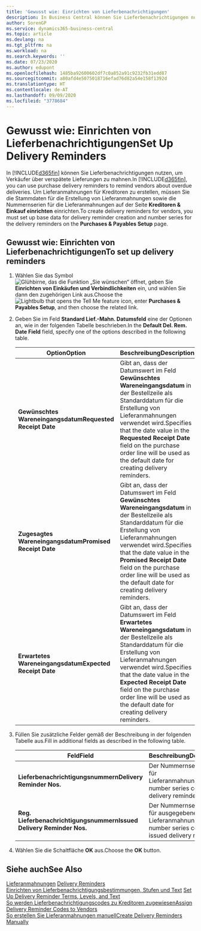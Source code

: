 ```yaml
---
title: 'Gewusst wie: Einrichten von Lieferbenachrichtigungen'
description: In Business Central können Sie Lieferbenachrichtigungen nutzen, um Verkäufer über verspätete Lieferungen zu mahnen.
author: SorenGP
ms.service: dynamics365-business-central
ms.topic: article
ms.devlang: na
ms.tgt_pltfrm: na
ms.workload: na
ms.search.keywords: ''
ms.date: 07/23/2020
ms.author: edupont
ms.openlocfilehash: 1485ba92600602df7c0a852a91c9232fb31edd87
ms.sourcegitcommit: a80afd4e5075018716efad76d82a54e158f1392d
ms.translationtype: HT
ms.contentlocale: de-AT
ms.lasthandoff: 09/09/2020
ms.locfileid: "3778684"
---
```

# <a name="set-up-delivery-reminders"></a><span data-ttu-id="25732-103">Gewusst wie: Einrichten von Lieferbenachrichtigungen</span><span class="sxs-lookup"><span data-stu-id="25732-103">Set Up Delivery Reminders</span></span>

<span data-ttu-id="25732-104">In [!INCLUDE[d365fin](../../includes/d365fin_md.md)] können Sie Lieferbenachrichtigungen nutzen, um Verkäufer über verspätete Lieferungen zu mahnen.</span><span class="sxs-lookup"><span data-stu-id="25732-104">In [!INCLUDE[d365fin](../../includes/d365fin_md.md)], you can use purchase delivery reminders to remind vendors about overdue deliveries.</span></span> <span data-ttu-id="25732-105">Um Lieferanmahnungen für Kreditoren zu erstellen, müssen Sie die Stammdaten für die Erstellung von Lieferanmahnungen sowie die Nummernserien für die Lieferanmahnungen auf der Seite **Kreditoren & Einkauf einrichten** einrichten.</span><span class="sxs-lookup"><span data-stu-id="25732-105">To create delivery reminders for vendors, you must set up base data for delivery reminder creation and number series for the delivery reminders on the **Purchases & Payables Setup** page.</span></span>  

## <a name="to-set-up-delivery-reminders"></a><span data-ttu-id="25732-106">Gewusst wie: Einrichten von Lieferbenachrichtigungen</span><span class="sxs-lookup"><span data-stu-id="25732-106">To set up delivery reminders</span></span>  

1. <span data-ttu-id="25732-107">Wählen Sie das Symbol ![Glühbirne, das die Funktion „Sie wünschen“ öffnet](../../media/ui-search/search_small.png "Tell me-Funktion"), geben Sie **Einrichten von Einkäufen und Verbindlichkeiten** ein, und wählen Sie dann den zugehörigen Link aus.</span><span class="sxs-lookup"><span data-stu-id="25732-107">Choose the ![Lightbulb that opens the Tell Me feature](../../media/ui-search/search_small.png "Tell me what you want to do") icon, enter **Purchases & Payables Setup**, and then choose the related link.</span></span>  
2. <span data-ttu-id="25732-108">Geben Sie im Feld **Standard Lief.-Mahn. Datumsfeld** eine der Optionen an, wie in der folgenden Tabelle beschrieben.</span><span class="sxs-lookup"><span data-stu-id="25732-108">In the **Default Del. Rem. Date Field** field, specify one of the options described in the following table.</span></span>  

    |<span data-ttu-id="25732-109">Option</span><span class="sxs-lookup"><span data-stu-id="25732-109">Option</span></span>|<span data-ttu-id="25732-110">Beschreibung</span><span class="sxs-lookup"><span data-stu-id="25732-110">Description</span></span>|  
    |----------------------------------|---------------------------------------|  
    |<span data-ttu-id="25732-111">**Gewünschtes Wareneingangsdatum**</span><span class="sxs-lookup"><span data-stu-id="25732-111">**Requested Receipt Date**</span></span>|<span data-ttu-id="25732-112">Gibt an, dass der Datumswert im Feld **Gewünschtes Wareneingangsdatum** in der Bestellzeile als Standarddatum für die Erstellung von Lieferanmahnungen verwendet wird.</span><span class="sxs-lookup"><span data-stu-id="25732-112">Specifies that the date value in the **Requested Receipt Date** field on the purchase order line will be used as the default date for creating delivery reminders.</span></span>|  
    |<span data-ttu-id="25732-113">**Zugesagtes Wareneingangsdatum**</span><span class="sxs-lookup"><span data-stu-id="25732-113">**Promised Receipt Date**</span></span>|<span data-ttu-id="25732-114">Gibt an, dass der Datumswert im Feld **Gewünschtes Wareneingangsdatum** in der Bestellzeile als Standarddatum für die Erstellung von Lieferanmahnungen verwendet wird.</span><span class="sxs-lookup"><span data-stu-id="25732-114">Specifies that the date value in the **Promised Receipt Date** field on the purchase order line will be used as the default date for creating delivery reminders.</span></span>|  
    |<span data-ttu-id="25732-115">**Erwartetes Wareneingangsdatum**</span><span class="sxs-lookup"><span data-stu-id="25732-115">**Expected Receipt Date**</span></span>|<span data-ttu-id="25732-116">Gibt an, dass der Datumswert im Feld **Erwartetes Wareneingangsdatum** in der Bestellzeile als Standarddatum für die Erstellung von Lieferanmahnungen verwendet wird.</span><span class="sxs-lookup"><span data-stu-id="25732-116">Specifies that the date value in the **Expected Receipt Date** field on the purchase order line will be used as the default date for creating delivery reminders.</span></span>|  

3. <span data-ttu-id="25732-117">Füllen Sie zusätzliche Felder gemäß der Beschreibung in der folgenden Tabelle aus.</span><span class="sxs-lookup"><span data-stu-id="25732-117">Fill in additional fields as described in the following table.</span></span>  

    |<span data-ttu-id="25732-118">Feld</span><span class="sxs-lookup"><span data-stu-id="25732-118">Field</span></span>|<span data-ttu-id="25732-119">Beschreibung</span><span class="sxs-lookup"><span data-stu-id="25732-119">Description</span></span>|  
    |---------------------------------|---------------------------------------|  
    |<span data-ttu-id="25732-120">**Lieferbenachrichtigungsnummern**</span><span class="sxs-lookup"><span data-stu-id="25732-120">**Delivery Reminder Nos.**</span></span>|<span data-ttu-id="25732-121">Der Nummernseriencode für Lieferanmahnungen.</span><span class="sxs-lookup"><span data-stu-id="25732-121">The number series code for delivery reminders.</span></span>|  
    |<span data-ttu-id="25732-122">**Reg. Lieferbenachrichtigungsnummern**</span><span class="sxs-lookup"><span data-stu-id="25732-122">**Issued Delivery Reminder Nos.**</span></span>|<span data-ttu-id="25732-123">Der Nummernseriencode für ausgegebene Lieferanmahnungen.</span><span class="sxs-lookup"><span data-stu-id="25732-123">The number series code for issued delivery reminders.</span></span>|  

4. <span data-ttu-id="25732-124">Wählen Sie die Schaltfläche **OK** aus.</span><span class="sxs-lookup"><span data-stu-id="25732-124">Choose the **OK** button.</span></span>  

## <a name="see-also"></a><span data-ttu-id="25732-125">Siehe auch</span><span class="sxs-lookup"><span data-stu-id="25732-125">See Also</span></span>

 <span data-ttu-id="25732-126">[Lieferanmahnungen](delivery-reminders.md) </span><span class="sxs-lookup"><span data-stu-id="25732-126">[Delivery Reminders](delivery-reminders.md) </span></span>  
 <span data-ttu-id="25732-127">[Einrichten von Lieferbenachrichtigungsbestimmungen, Stufen und Text](how-to-set-up-delivery-reminder-terms-levels-and-text.md) </span><span class="sxs-lookup"><span data-stu-id="25732-127">[Set Up Delivery Reminder Terms, Levels, and Text](how-to-set-up-delivery-reminder-terms-levels-and-text.md) </span></span>  
 [<span data-ttu-id="25732-128">So werden Lieferbenachrichtigungscodes zu Kreditoren zugewiesen</span><span class="sxs-lookup"><span data-stu-id="25732-128">Assign Delivery Reminder Codes to Vendors</span></span>](how-to-assign-delivery-reminder-codes-to-vendors.md)  
 [<span data-ttu-id="25732-129">So erstellen Sie Lieferanmahnungen manuell</span><span class="sxs-lookup"><span data-stu-id="25732-129">Create Delivery Reminders Manually</span></span>](how-to-create-delivery-reminders-manually.md)
